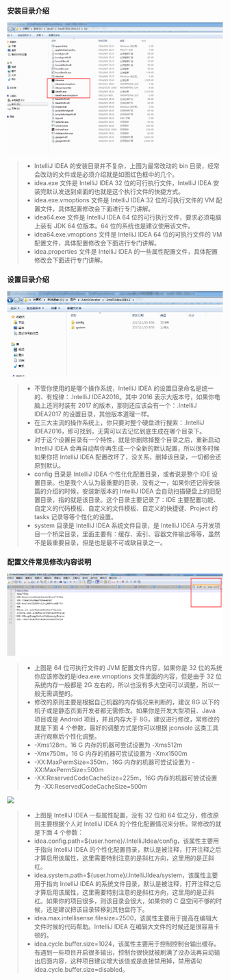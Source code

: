 ### 安装目录介绍
![](./img/idea.png)  
> * IntelliJ IDEA 的安装目录并不复杂，上图为最常改动的 bin 目录，经常会改动的文件或是必须介绍就是如图红色框中的几个。  
> * idea.exe 文件是 IntelliJ IDEA 32 位的可行执行文件，IntelliJ IDEA 安装完默认发送到桌面的也就是这个执行文件的快捷方式。  
> * idea.exe.vmoptions 文件是 IntelliJ IDEA 32 位的可执行文件的 VM 配置文件，具体配置修改会下面进行专门讲解。  
> * idea64.exe 文件是 IntelliJ IDEA 64 位的可行执行文件，要求必须电脑上装有 JDK 64 位版本。64 位的系统也是建议使用该文件。  
> * idea64.exe.vmoptions 文件是 IntelliJ IDEA 64 位的可执行文件的 VM 配置文件，具体配置修改会下面进行专门讲解。  
> * idea.properties 文件是 IntelliJ IDEA 的一些属性配置文件，具体配置修改会下面进行专门讲解。  

### 设置目录介绍
![](./img/idea设置目录.png)  
> * 不管你使用的是哪个操作系统，IntelliJ IDEA 的设置目录命名是统一的、有规律：.IntelliJ IDEA2016。其中 2016 表示大版本号，如果你电脑上还同时装有 2017 的版本，那则还应该会有一个：.IntelliJ IDEA2017 的设置目录，其他版本道理一样。  
> * 在三大主流的操作系统上，你只要对整个硬盘进行搜索：.IntelliJ IDEA2016，即可找到，无需可以去记忆到底生成在哪个目录下。  
> * 对于这个设置目录有一个特性，就是你删除掉整个目录之后，重新启动 IntelliJ IDEA 会再自动帮你再生成一个全新的默认配置，所以很多时候如果你把 IntelliJ IDEA 配置改坏了，没关系，删掉该目录，一切都会还原到默认。  
> * config 目录是 IntelliJ IDEA 个性化化配置目录，或者说是整个 IDE 设置目录。也是我个人认为最重要的目录，没有之一，如果你还记得安装篇的介绍的时候，安装新版本的 IntelliJ IDEA 会自动扫描硬盘上的旧配置目录，指的就是该目录。这个目录主要记录了：IDE 主要配置功能、自定义的代码模板、自定义的文件模板、自定义的快捷键、Project 的 tasks 记录等等个性化的设置。  
> * system 目录是 IntelliJ IDEA 系统文件目录，是 IntelliJ IDEA 与开发项目一个桥梁目录，里面主要有：缓存、索引、容器文件输出等等，虽然不是最重要目录，但是也是最不可或缺目录之一。  

### 配置文件常见修改内容说明
![](./img/64位vm.png)  
> * 上图是 64 位可执行文件的 JVM 配置文件内容，如果你是 32 位的系统你应该修改的是idea.exe.vmoptions 文件里面的内容，但是由于 32 位系统内存一般都是 2G 左右的，所以也没有多大空间可以调整，所以一般无需调整的。  
> * 修改的原则主要是根据自己机器的内存情况来判断的，建议 8G 以下的机子或是静态页面开发者都无需修改。如果你是开发大型项目、Java 项目或是 Android 项目，并且内存大于 8G，建议进行修改，常修改的就是下面 4 个参数，最好的调整方式是你可以根据 jconsole 这类工具进行观察后个性化调整。  
> * -Xms128m，16 G 内存的机器可尝试设置为 -Xms512m  
> * -Xmx750m，16 G 内存的机器可尝试设置为 -Xmx1500m  
> * -XX:MaxPermSize=350m，16G 内存的机器可尝试设置为 -XX:MaxPermSize=500m  
> * -XX:ReservedCodeCacheSize=225m，16G 内存的机器可尝试设置为 -XX:ReservedCodeCacheSize=500m  
 
![](http://wiki.jikexueyuan.com/project/intellij-idea-tutorial/images/viii-a-configuration-files-2.jpg)  
> * 上图是 IntelliJ IDEA 一些属性配置，没有 32 位和 64 位之分，修改原则主要根据个人对 IntelliJ IDEA 的个性化配置情况来分析。常修改的就是下面 4 个参数：
> * idea.config.path=${user.home}/.IntelliJIdea/config，该属性主要用于指向 IntelliJ IDEA 的个性化配置目录，默认是被注释，打开注释之后才算启用该属性，这里需要特别注意的是斜杠方向，这里用的是正斜杠。  
> * idea.system.path=${user.home}/.IntelliJIdea/system，该属性主要用于指向 IntelliJ IDEA 的系统文件目录，默认是被注释，打开注释之后才算启用该属性，这里需要特别注意的是斜杠方向，这里用的是正斜杠。如果你的项目很多，则该目录会很大，如果你的 C 盘空间不够的时候，还是建议把该目录转移到其他盘符下。  
> * idea.max.intellisense.filesize=2500，该属性主要用于提高在编辑大文件时候的代码帮助。IntelliJ IDEA 在编辑大文件的时候还是很容易卡顿的。  
> * idea.cycle.buffer.size=1024，该属性主要用于控制控制台输出缓存。有遇到一些项目开启很多输出，控制台很快就被刷满了没办法再自动输出后面内容，这种项目建议增大该值或是直接禁用掉，禁用语句 idea.cycle.buffer.size=disabled。  



